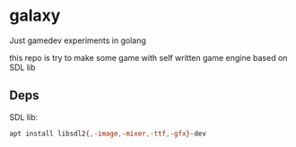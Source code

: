 # galaxy

Just gamedev experiments in golang

this repo is try to make some game
with self written game engine based on SDL lib

## Deps

SDL lib:

```bash
apt install libsdl2{,-image,-mixer,-ttf,-gfx}-dev
```